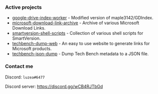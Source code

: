 ### Active projects
- [google-drive-index-worker](https://github.com/luzeagithub/google-drive-index-worker) - Modified version of maple3142/GDIndex.
- [microsoft-download-link-archive](https://github.com/luzeagithub/microsoft-download-link-archive) - Archive of various Microsoft Download Links.
- [smartversion-shell-scripts](https://github.com/luzeagithub/smartversion-shell-scripts) - Collection of various shell scripts for SmartVersion.
- [techbench-dump-web](https://github.com/luzeagithub/techbench-dump-web) - An easy to use website to generate links for Microsoft products.
- [techbench-json-dump](https://github.com/luzeagithub/techbench-json-dump) - Dump Tech Bench metadata to a JSON file.

### Contact me
Discord: `luzea#6477`

Discord server: https://discord.gg/wCB4RJTbGd